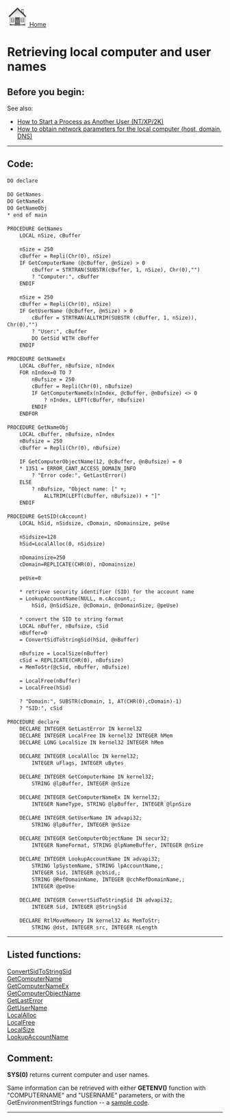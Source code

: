 [<img src="../images/home.png"> Home ](https://github.com/VFPX/Win32API)  

# Retrieving local computer and user names

## Before you begin:
See also:

* [How to Start a Process as Another User (NT/XP/2K)](sample_426.md)  
* [How to obtain network parameters for the local computer (host, domain, DNS)](sample_348.md)  
  
***  


## Code:
```foxpro  
DO declare

DO GetNames
DO GetNameEx
DO GetNameObj
* end of main

PROCEDURE GetNames
	LOCAL nSize, cBuffer

	nSize = 250
	cBuffer = Repli(Chr(0), nSize)
	IF GetComputerName (@cBuffer, @nSize) > 0
		cBuffer = STRTRAN(SUBSTR(cBuffer, 1, nSize), Chr(0),"")
		? "Computer:", cBuffer
	ENDIF

	nSize = 250
	cBuffer = Repli(Chr(0), nSize)
	IF GetUserName (@cBuffer, @nSize) > 0
		cBuffer = STRTRAN(ALLTRIM(SUBSTR (cBuffer, 1, nSize)), Chr(0),"")
		? "User:", cBuffer
		DO GetSid WITH cBuffer
	ENDIF

PROCEDURE GetNameEx
	LOCAL cBuffer, nBufsize, nIndex
	FOR nIndex=0 TO 7
		nBufsize = 250
		cBuffer = Repli(Chr(0), nBufsize)
		IF GetComputerNameEx(nIndex, @cBuffer, @nBufsize) <> 0
			? nIndex, LEFT(cBuffer, nBufsize)
		ENDIF
	ENDFOR

PROCEDURE GetNameObj
	LOCAL cBuffer, nBufsize, nIndex
	nBufsize = 250
	cBuffer = Repli(Chr(0), nBufsize)

	IF GetComputerObjectName(12, @cBuffer, @nBufsize) = 0
	* 1351 = ERROR_CANT_ACCESS_DOMAIN_INFO
		? "Error code:", GetLastError()
	ELSE
		? nBufsize, "Object name: [" +;
			ALLTRIM(LEFT(cBuffer, nBufsize)) + "]"
	ENDIF

PROCEDURE GetSID(cAccount)
	LOCAL hSid, nSidsize, cDomain, nDomainsize, peUse

	nSidsize=128
	hSid=LocalAlloc(0, nSidsize)

	nDomainsize=250
	cDomain=REPLICATE(CHR(0), nDomainsize)
	
	peUse=0

	* retrieve security identifier (SID) for the account name
	= LookupAccountName(NULL, m.cAccount,;
		hSid, @nSidSize, @cDomain, @nDomainSize, @peUse)

	* convert the SID to string format
	LOCAL nBuffer, nBufsize, cSid
	nBuffer=0
	= ConvertSidToStringSid(hSid, @nBuffer)

	nBufsize = LocalSize(nBuffer)
	cSid = REPLICATE(CHR(0), nBufsize)
	= MemToStr(@cSid, nBuffer, nBufsize)

	= LocalFree(nBuffer)
	= LocalFree(hSid)
	
	? "Domain:", SUBSTR(cDomain, 1, AT(CHR(0),cDomain)-1)
	? "SID:", cSid

PROCEDURE declare
	DECLARE INTEGER GetLastError IN kernel32
	DECLARE INTEGER LocalFree IN kernel32 INTEGER hMem
	DECLARE LONG LocalSize IN kernel32 INTEGER hMem

	DECLARE INTEGER LocalAlloc IN kernel32;
		INTEGER uFlags, INTEGER uBytes

	DECLARE INTEGER GetComputerName IN kernel32;
		STRING @lpBuffer, INTEGER @nSize

	DECLARE INTEGER GetComputerNameEx IN kernel32;
		INTEGER NameType, STRING @lpBuffer, INTEGER @lpnSize

	DECLARE INTEGER GetUserName IN advapi32;
		STRING @lpBuffer, INTEGER @nSize

	DECLARE INTEGER GetComputerObjectName IN secur32;
		INTEGER NameFormat, STRING @lpNameBuffer, INTEGER @nSize

	DECLARE INTEGER LookupAccountName IN advapi32;
		STRING lpSystemName, STRING lpAccountName,;
		INTEGER Sid, INTEGER @cbSid,;
		STRING @RefDomainName, INTEGER @cchRefDomainName,;
		INTEGER @peUse

	DECLARE INTEGER ConvertSidToStringSid IN advapi32;
		INTEGER Sid, INTEGER @StringSid

	DECLARE RtlMoveMemory IN kernel32 As MemToStr;
		STRING @dst, INTEGER src, INTEGER nLength  
```  
***  


## Listed functions:
[ConvertSidToStringSid](../libraries/advapi32/ConvertSidToStringSid.md)  
[GetComputerName](../libraries/kernel32/GetComputerName.md)  
[GetComputerNameEx](../libraries/kernel32/GetComputerNameEx.md)  
[GetComputerObjectName](../libraries/secur32/GetComputerObjectName.md)  
[GetLastError](../libraries/kernel32/GetLastError.md)  
[GetUserName](../libraries/advapi32/GetUserName.md)  
[LocalAlloc](../libraries/kernel32/LocalAlloc.md)  
[LocalFree](../libraries/kernel32/LocalFree.md)  
[LocalSize](../libraries/kernel32/LocalSize.md)  
[LookupAccountName](../libraries/advapi32/LookupAccountName.md)  

## Comment:
**SYS(0)** returns current computer and user names.   
  
Same information can be retrieved with either **GETENV()** function with "COMPUTERNAME" and "USERNAME" parameters, or with the GetEnvironmentStrings function -- a <a href="?example=89">sample code</a>.  
  
***  

